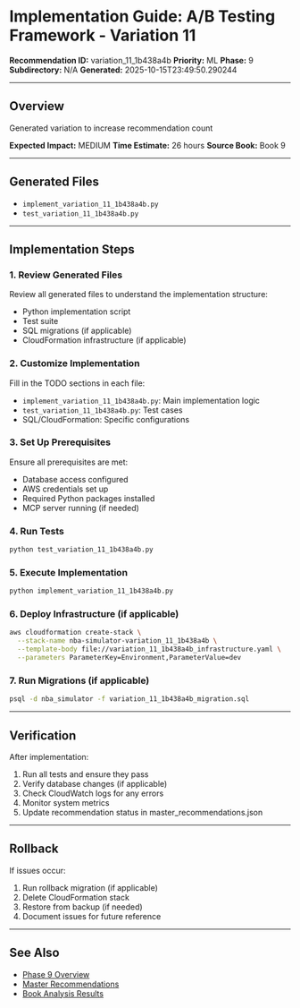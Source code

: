 # Implementation Guide: A/B Testing Framework - Variation 11

**Recommendation ID:** variation_11_1b438a4b
**Priority:** ML
**Phase:** 9
**Subdirectory:** N/A
**Generated:** 2025-10-15T23:49:50.290244

---

## Overview

Generated variation to increase recommendation count

**Expected Impact:** MEDIUM
**Time Estimate:** 26 hours
**Source Book:** Book 9

---

## Generated Files

- `implement_variation_11_1b438a4b.py`
- `test_variation_11_1b438a4b.py`

---

## Implementation Steps

### 1. Review Generated Files

Review all generated files to understand the implementation structure:
- Python implementation script
- Test suite
- SQL migrations (if applicable)
- CloudFormation infrastructure (if applicable)

### 2. Customize Implementation

Fill in the TODO sections in each file:
- `implement_variation_11_1b438a4b.py`: Main implementation logic
- `test_variation_11_1b438a4b.py`: Test cases
- SQL/CloudFormation: Specific configurations

### 3. Set Up Prerequisites

Ensure all prerequisites are met:
- Database access configured
- AWS credentials set up
- Required Python packages installed
- MCP server running (if needed)

### 4. Run Tests

```bash
python test_variation_11_1b438a4b.py
```

### 5. Execute Implementation

```bash
python implement_variation_11_1b438a4b.py
```

### 6. Deploy Infrastructure (if applicable)

```bash
aws cloudformation create-stack \
  --stack-name nba-simulator-variation_11_1b438a4b \
  --template-body file://variation_11_1b438a4b_infrastructure.yaml \
  --parameters ParameterKey=Environment,ParameterValue=dev
```

### 7. Run Migrations (if applicable)

```bash
psql -d nba_simulator -f variation_11_1b438a4b_migration.sql
```

---

## Verification

After implementation:
1. Run all tests and ensure they pass
2. Verify database changes (if applicable)
3. Check CloudWatch logs for any errors
4. Monitor system metrics
5. Update recommendation status in master_recommendations.json

---

## Rollback

If issues occur:
1. Run rollback migration (if applicable)
2. Delete CloudFormation stack
3. Restore from backup (if needed)
4. Document issues for future reference

---

## See Also

- [Phase 9 Overview](/Users/ryanranft/nba-simulator-aws/docs/phases/phase_9/)
- [Master Recommendations](/Users/ryanranft/nba-mcp-synthesis/analysis_results/master_recommendations.json)
- [Book Analysis Results](/Users/ryanranft/nba-mcp-synthesis/analysis_results/)

